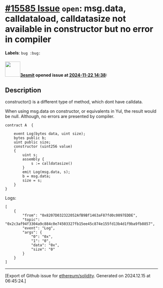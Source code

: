 # [\#15585 Issue](https://github.com/ethereum/solidity/issues/15585) `open`: msg.data, calldataload, calldatasize not available in constructor but no error in compiler
**Labels**: `bug :bug:`


#### <img src="https://avatars.githubusercontent.com/u/224810?u=9d4bdd31329b33f97dbee8e1e3e6f01fa1369d09&v=4" width="50">[3esmit](https://github.com/3esmit) opened issue at [2024-11-22 14:38](https://github.com/ethereum/solidity/issues/15585):

## Description

constructor() is a different type of method, which dont have calldata. 

When using msg.data on constructor, or equivalents in Yul, the result would be null. Although, no errors are presented by compiler.

```solidity
contract A  {

    event Log(bytes data, uint size);
    bytes public b;
    uint public size;
    constructor (uint256 value) 
    {
        uint s;
        assembly {
            s := calldatasize()
        }
        emit Log(msg.data, s);
        b = msg.data;
        size = s;
    }
}

```
Logs:
```
[
	{
		"from": "0x8207D032322052AfB9Bf1463aF87fd0c0097EDDE",
		"topic": "0x2c3af94f3304a9c884c0e74503327fb15ee45c874e155fd13b4d1f9ba9fb8857",
		"event": "Log",
		"args": {
			"0": "0x",
			"1": "0",
			"data": "0x",
			"size": "0"
		}
	}
]
```





-------------------------------------------------------------------------------



[Export of Github issue for [ethereum/solidity](https://github.com/ethereum/solidity). Generated on 2024.12.15 at 06:45:24.]
